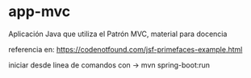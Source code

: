 # app-mvc
Aplicación Java que utiliza el Patrón MVC, material para docencia

referencia en: https://codenotfound.com/jsf-primefaces-example.html

iniciar desde linea de comandos con -> mvn spring-boot:run

